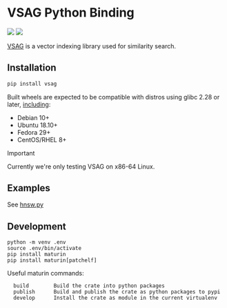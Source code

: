 # VSAG Python Binding

[![](https://github.com/jiacai2050/vsag-py/actions/workflows/CI.yml/badge.svg)](https://github.com/jiacai2050/vsag-py/actions/workflows/CI.yml)
[![](https://img.shields.io/pypi/v/vsag.svg)](https://pypi.org/project/vsag)

[VSAG](https://github.com/alipay/vsag) is a vector indexing library used for similarity search.

## Installation

```bash
pip install vsag
```

Built wheels are expected to be compatible with distros using glibc 2.28 or later, [including](https://github.com/pypa/manylinux?tab=readme-ov-file#manylinux_2_28-almalinux-8-based):

- Debian 10+
- Ubuntu 18.10+
- Fedora 29+
- CentOS/RHEL 8+

> [!IMPORTANT]
> Currently we're only testing VSAG on x86-64 Linux.

## Examples

See [hnsw.py](examples/hnsw.py)

## Development

```
python -m venv .env
source .env/bin/activate
pip install maturin
pip install maturin[patchelf]
```

Useful maturin commands:
```
  build        Build the crate into python packages
  publish      Build and publish the crate as python packages to pypi
  develop      Install the crate as module in the current virtualenv
```
